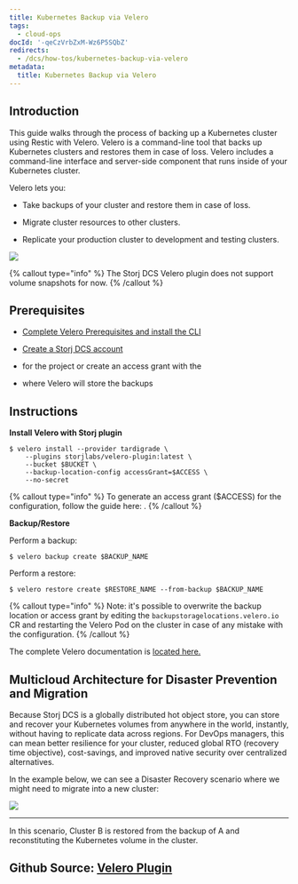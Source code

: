 ```yaml
---
title: Kubernetes Backup via Velero
tags:
  - cloud-ops
docId: '-qeCzVrbZxM-Wz6P5SQbZ'
redirects:
  - /dcs/how-tos/kubernetes-backup-via-velero
metadata:
  title: Kubernetes Backup via Velero
---
```


## Introduction

This guide walks through the process of backing up a Kubernetes cluster using Restic with Velero. Velero is a command-line tool that backs up Kubernetes clusters and restores them in case of loss. Velero includes a command-line interface and server-side component that runs inside of your Kubernetes cluster.

Velero lets you:

- Take backups of your cluster and restore them in case of loss.

- Migrate cluster resources to other clusters.

- Replicate your production cluster to development and testing clusters.

![](https://link.storjshare.io/raw/jua7rls6hkx5556qfcmhrqed2tfa/docs/images/jSTBcYDqE4MTLcq5GQr3o_kubernetes.jpeg)

{% callout type="info"  %}
The Storj DCS Velero plugin does not support volume snapshots for now.
{% /callout %}

## Prerequisites

- [Complete Velero Prerequisites and install the CLI](https://velero.io/docs/main/basic-install/)

- [Create a Storj DCS account](https://storj.io/signup)

- [](docId:OXSINcFRuVMBacPvswwNU) for the project or create an access grant with the [](docId:TbMdOGCAXNWyPpQmH6EOq)&#x20;

- [](docId:OJPnxiexQIXHmzGBkvzHc) where Velero will store the backups

## Instructions

**Install Velero with Storj plugin**

```Text
$ velero install --provider tardigrade \
    --plugins storjlabs/velero-plugin:latest \
    --bucket $BUCKET \
    --backup-location-config accessGrant=$ACCESS \
    --no-secret
```

{% callout type="info"  %}
To generate an access grant ($ACCESS) for the configuration, follow the guide here: [](docId:LsiWFnRXOkhMuKjQhKbh3).
{% /callout %}

**Backup/Restore**

Perform a backup:

```Text
$ velero backup create $BACKUP_NAME
```

Perform a restore:

```Text
$ velero restore create $RESTORE_NAME --from-backup $BACKUP_NAME
```

{% callout type="info"  %}
Note: it's possible to overwrite the backup location or access grant by editing the `backupstoragelocations.velero.io` CR and restarting the Velero Pod on the cluster in case of any mistake with the configuration.
{% /callout %}

The complete Velero documentation is [located here.](https://velero.io/docs/main/restore-reference/)

## Multicloud Architecture for Disaster Prevention and Migration

Because Storj DCS is a globally distributed hot object store, you can store and recover your Kubernetes volumes from anywhere in the world, instantly, without having to replicate data across regions. For DevOps managers, this can mean better resilience for your cluster, reduced global RTO (recovery time objective), cost-savings, and improved native security over centralized alternatives.

In the example below, we can see a Disaster Recovery scenario where we might need to migrate into a new cluster:

![](https://link.storjshare.io/raw/jua7rls6hkx5556qfcmhrqed2tfa/docs/images/jSTBcYDqE4MTLcq5GQr3o_kubernetes.jpeg)

---

In this scenario, Cluster B is restored from the backup of A and reconstituting the Kubernetes volume in the cluster. &#x20;

## Github Source: [Velero Plugin](https://github.com/storj/velero-plugin)
